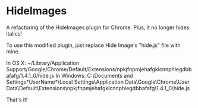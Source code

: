 # HideImages
A refactoring of the HideImages plugin for Chrome. Plus, it no longer hides italics!

To use this modified plugin, just replace Hide Image's "hide.js" file with mine.

In OS X: ~/Library/Application Support/Google/Chrome/Default/Extensions/npkjfnpmjehafgklcnnphlegdbbafafg/1.4.1_0/hide.js
In Windows: C:\Documents and Settings\*UserName*\Local Settings\Application Data\Google\Chrome\User Data\Default\Extensions\npkjfnpmjehafgklcnnphlegdbbafafg\1.4.1_0\hide.js

That's it!
